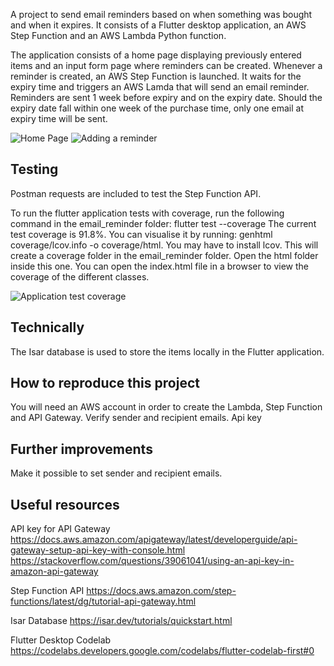 A project to send email reminders based on when something was bought and when it expires. It consists of a Flutter desktop application, an AWS Step Function and an AWS Lambda Python function.

The application consists of a home page displaying previously entered items and an input form page where reminders can be created. Whenever a reminder is created, an AWS Step Function is launched. It waits for the expiry time and triggers an AWS Lamda that will send an email reminder. Reminders are sent 1 week before expiry and on the expiry date. Should the expiry date fall within one week of the purchase time, only one email at expiry time will be sent.

![Home Page](https://github.com/thisorthat12/EmailReminder/assets/133687751/30029f2b-5950-4f7b-a34b-1432667f0b06)
![Adding a reminder](https://github.com/thisorthat12/EmailReminder/assets/133687751/720fa129-7561-4ace-8743-bedffb76bf6a)

## Testing

Postman requests are included to test the Step Function API.

To run the flutter application tests with coverage, run the following command in the email_reminder folder: flutter test --coverage
The current test coverage is 91.8%. You can visualise it by running: genhtml coverage/lcov.info -o coverage/html. 
You may have to install lcov.
This will create a coverage folder in the email_reminder folder. Open the html folder inside this one. You can open the index.html file in a browser to view the coverage of the different classes.

![Application test coverage](https://github.com/thisorthat12/EmailReminder/assets/133687751/5bab9028-d936-464e-926f-8e3a9d616a2b)

## Technically

The Isar database is used to store the items locally in the Flutter application.

## How to reproduce this project

You will need an AWS account in order to create the Lambda, Step Function and API Gateway. 
Verify sender and recipient emails.
Api key

## Further improvements
Make it possible to set sender and recipient emails.

## Useful resources

API key for API Gateway
https://docs.aws.amazon.com/apigateway/latest/developerguide/api-gateway-setup-api-key-with-console.html
https://stackoverflow.com/questions/39061041/using-an-api-key-in-amazon-api-gateway

Step Function API
https://docs.aws.amazon.com/step-functions/latest/dg/tutorial-api-gateway.html

Isar Database
https://isar.dev/tutorials/quickstart.html

Flutter Desktop Codelab
https://codelabs.developers.google.com/codelabs/flutter-codelab-first#0
